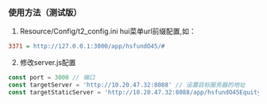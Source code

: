 ### 使用方法（测试版）
1. Resource/Config/t2_config.ini hui菜单url前缀配置,如：

```ini
3371 = http://127.0.0.1:3000/app/hsfundO45/#
```
2. 修改server.js配置

```js
const port = 3000 // 端口
const targetServer = 'http://10.20.47.32:8088' // 设置目标服务器的地址
const targetStaticServer = 'http://10.20.47.32:8088/app/hsfundO45Equity' // 设置目标静态服务器的地址
```